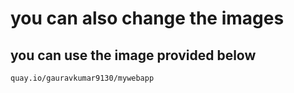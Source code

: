 # you can also change the images
## you can use the image provided below

```
quay.io/gauravkumar9130/mywebapp
```

